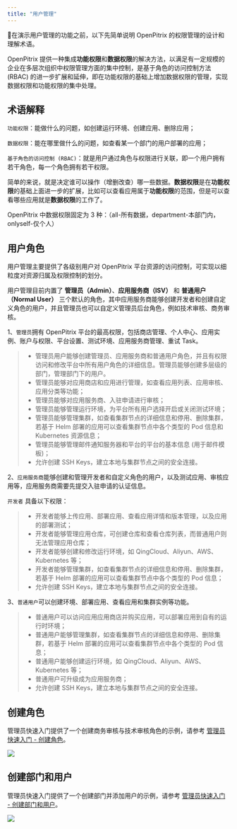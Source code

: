 ```yaml
---
title: "用户管理"
---
```


在演示用户管理的功能之前，以下先简单说明 OpenPitrix 的权限管理的设计和理解术语。

OpenPitrix 提供一种集成**功能权限**和**数据权限**的解决方法，以满足有一定规模的企业在多层次组织中权限管理方面的集中控制，是基于角色的访问控制方法 (RBAC) 的进一步扩展和延伸，即在功能权限的基础上增加数据权限的管理，实现数据权限和功能权限的集中处理。


## 术语解释

`功能权限`：能做什么的问题，如创建运行环境、创建应用、删除应用；

`数据权限`：能在哪里做什么的问题，如查看某一个部门的用户部署的应用；

`基于角色的访问控制 (RBAC)`：就是用户通过角色与权限进行关联，即一个用户拥有若干角色，每一个角色拥有若干权限。

简单的来说，就是决定谁可以操作（增删改查）哪一些数据。**数据权限**是在**功能权限**的基础上面进一步的扩展，比如可以查看应用属于**功能权限**的范围，但是可以查看哪些应用就是**数据权限**的工作了。

OpenPitrix 中数据权限固定为 3 种：（all-所有数据，department-本部门内，onlyself-仅个人）

## 用户角色

用户管理主要提供了各级别用户对 OpenPitrix 平台资源的访问控制，可实现以细粒度对资源归属及权限控制的划分。

用户管理目前内置了 **管理员（Admin）**、**应用服务商（ISV）** 和 **普通用户（Normal User）** 三个默认的角色，其中应用服务商能够创建开发者和创建自定义角色的用户，并且管理员也可以自定义管理员后台角色，例如技术审核、商务审核。


1、`管理员`拥有 OpenPitrix 平台的最高权限，包括商店管理、个人中心、应用实例、账户与权限、平台设置、测试环境、应用服务商管理、重试 Task。

> - 管理员用户能够创建管理员、应用服务商和普通用户角色，并且有权限访问和修改平台中所有用户角色的详细信息。管理员能够创建多层级的部门，管理部门下的用户。
> - 管理员能够对应用商店和应用进行管理，如查看应用列表、应用审核、应用分类等功能；
> - 管理员能够对应用服务商、入驻申请进行审核；
> - 管理员能够管理运行环境，为平台所有用户选择开启或关闭测试环境；
> - 管理员能够管理集群，如查看集群节点的详细信息和停用、删除集群，若基于 Helm 部署的应用可以查看集群节点中各个类型的 Pod 信息和 Kubernetes 资源信息；
> - 管理员能够管理邮件通知服务器和平台的平台的基本信息 (用于邮件模板)；
> - 允许创建 SSH Keys，建立本地与集群节点之间的安全连接。

 
2、`应用服务商`能够创建和管理开发者和自定义角色的用户，以及测试应用、审核应用等，应用服务商需要先提交入驻申请的认证信息。

`开发者` 具备以下权限：

> - 开发者能够上传应用、部署应用、查看应用详情和版本管理，以及应用的部署测试；
> - 开发者能够管理应用仓库，可创建仓库和查看仓库列表，而普通用户则无法管理应用仓库；
> - 开发者能够创建和修改运行环境，如 QingCloud、Aliyun、AWS、Kubernetes 等；
> - 开发者能够管理集群，如查看集群节点的详细信息和停用、删除集群，若基于 Helm 部署的应用可以查看集群节点中各个类型的 Pod 信息；
> - 允许创建 SSH Keys，建立本地与集群节点之间的安全连接。

3、`普通用户`可以创建环境、部署应用、查看应用和集群实例等功能。

> - 普通用户可以访问应用应用商店并购买应用，可以部署应用到自有的运行时环境；
> - 普通用户能够管理集群，如查看集群节点的详细信息和停用、删除集群，若基于 Helm 部署的应用可以查看集群节点中各个类型的 Pod 信息；
> - 普通用户能够创建运行环境，如 QingCloud、Aliyun、AWS、Kubernetes 等；
> - 普通用户可升级成为应用服务商；
> - 允许创建 SSH Keys，建立本地与集群节点之间的安全连接。


## 创建角色

管理员快速入门提供了一个创建商务审核与技术审核角色的示例，请参考 [管理员快速入门 - 创建角色](../getting-start/admin-quick-start)。

![](https://pek3b.qingstor.com/kubesphere-docs/png/20190621175841.png)

## 创建部门和用户

管理员快速入门提供了一个创建部门并添加用户的示例，请参考 [管理员快速入门 - 创建部门和用户](../getting-start/admin-quick-start#创建部门和用户)。

![](https://pek3b.qingstor.com/kubesphere-docs/png/20190621180002.png)




